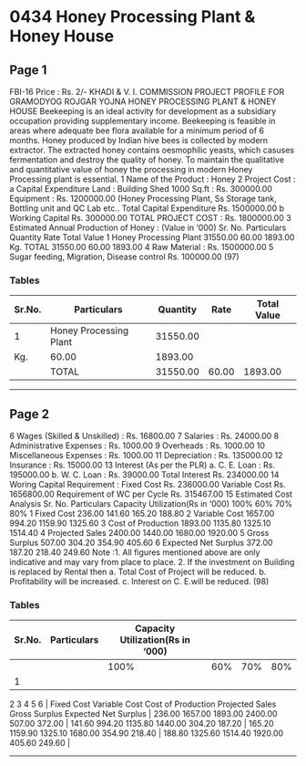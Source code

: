 # 0434 Honey Processing Plant & Honey House

## Page 1

FBI-16 Price : Rs. 2/- KHADI & V. I. COMMISSION PROJECT PROFILE FOR GRAMODYOG ROJGAR YOJNA HONEY PROCESSING PLANT & HONEY HOUSE Beekeeping is an ideal activity for development as a subsidiary occupation providing supplementary income. Beekeeping is feasible in areas where adequate bee flora available for a minimum period of 6 months. Honey produced by Indian hive bees is collected by modern extractor. The extracted honey contains oesmophilic yeasts, which casuses fermentation and destroy the quality of honey. To maintain the qualitative and quantitative value of honey the processing in modern Honey Processing plant is essential. 1 Name of the Product : Honey 2 Project Cost : a Capital Expenditure Land : Building Shed 1000 Sq.ft : Rs. 300000.00 Equipment : Rs. 1200000.00 (Honey Processing Plant, Ss Storage tank, Bottling unit and QC Lab etc.. Total Capital Expenditure Rs. 1500000.00 b Working Capital Rs. 300000.00 TOTAL PROJECT COST : Rs. 1800000.00 3 Estimated Annual Production of Honey : (Value in ‘000) Sr. No. Particulars Quantity Rate Total Value 1 Honey Processing Plant 31550.00 60.00 1893.00 Kg. TOTAL 31550.00 60.00 1893.00 4 Raw Material : Rs. 1500000.00 5 Sugar feeding, Migration, Disease control Rs. 100000.00 (97)

### Tables

| Sr.No. | Particulars | Quantity | Rate | Total Value |
|---|---|---|---|---|
| 1 | Honey Processing Plant | 31550.00
Kg. | 60.00 | 1893.00 |
|  | TOTAL | 31550.00 | 60.00 | 1893.00 |

---

## Page 2

6 Wages (Skilled & Unskilled) : Rs. 16800.00 7 Salaries : Rs. 24000.00 8 Administrative Expenses : Rs. 1000.00 9 Overheads : Rs. 1000.00 10 Miscellaneous Expenses : Rs. 1000.00 11 Depreciation : Rs. 135000.00 12 Insurance : Rs. 15000.00 13 Interest (As per the PLR) a. C. E. Loan : Rs. 195000.00 b. W. C. Loan : Rs. 39000.00 Total Interest Rs. 234000.00 14 Woring Capital Requirement : Fixed Cost Rs. 236000.00 Variable Cost Rs. 1656800.00 Requirement of WC per Cycle Rs. 315467.00 15 Estimated Cost Analysis Sr. No. Particulars Capacity Utilization(Rs in ‘000) 100% 60% 70% 80% 1 Fixed Cost 236.00 141.60 165.20 188.80 2 Variable Cost 1657.00 994.20 1159.90 1325.60 3 Cost of Production 1893.00 1135.80 1325.10 1514.40 4 Projected Sales 2400.00 1440.00 1680.00 1920.00 5 Gross Surplus 507.00 304.20 354.90 405.60 6 Expected Net Surplus 372.00 187.20 218.40 249.60 Note :1. All figures mentioned above are only indicative and may vary from place to place. 2. If the investment on Building is replaced by Rental then a. Total Cost of Project will be reduced. b. Profitability will be increased. c. Interest on C. E.will be reduced. (98)

### Tables

| Sr.No. | Particulars | Capacity Utilization(Rs in ‘000) |  |  |  |
|---|---|---|---|---|---|
|  |  | 100% | 60% | 70% | 80% |
| 1
2
3
4
5
6 | Fixed Cost
Variable Cost
Cost of Production
Projected Sales
Gross Surplus
Expected Net Surplus | 236.00
1657.00
1893.00
2400.00
507.00
372.00 | 141.60
994.20
1135.80
1440.00
304.20
187.20 | 165.20
1159.90
1325.10
1680.00
354.90
218.40 | 188.80
1325.60
1514.40
1920.00
405.60
249.60 |

---
